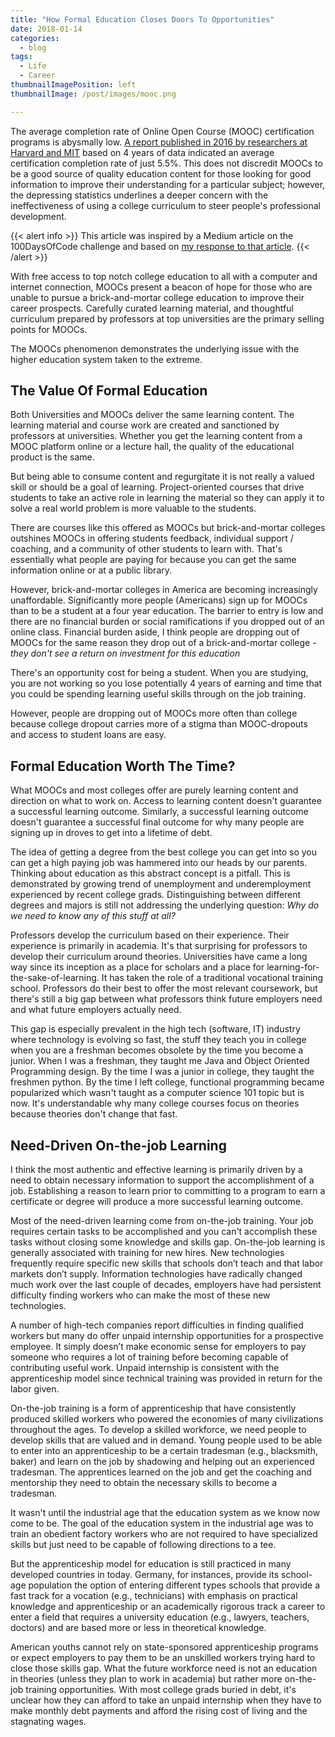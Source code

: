 ```yaml
---
title: "How Formal Education Closes Doors To Opportunities"
date: 2018-01-14
categories:
  - blog
tags:
  - Life
  - Career
thumbnailImagePosition: left
thumbnailImage: /post/images/mooc.png

---
```


The average completion rate of Online Open Course (MOOC) certification programs is abysmally low. [A report published in 2016 by researchers at Harvard and MIT](https://papers.ssrn.com/sol3/papers.cfm?abstract_id=2889436) based on 4 years of data indicated an average certification completion rate of just 5.5%. This does not discredit MOOCs to be a good source of quality education content for those looking for good information to improve their understanding for a particular subject; however, the depressing statistics underlines a deeper concern with the ineffectiveness of using a college curriculum to steer people's professional development.

<!--more-->

{{< alert info >}} This article was inspired by a Medium article on the 100DaysOfCode challenge and based on [my response to that article](https://medium.com/@xiaoyunyang/this-is-the-last-missing-piece-of-the-puzzle-to-online-learning-721c1c8fd898). {{< /alert >}}

With free access to top notch college education to all with a computer and internet connection, MOOCs present a beacon of hope for those who are unable to pursue a brick-and-mortar college education to improve their career prospects. Carefully curated learning material, and thoughtful curriculum prepared by professors at top universities are the primary selling points for MOOCs.

The MOOCs phenomenon demonstrates the underlying issue with the higher education system taken to the extreme.

## The Value Of Formal Education

Both Universities and MOOCs deliver the same learning content. The learning material and course work are created and sanctioned by professors at universities. Whether you get the learning content from a MOOC platform online or a lecture hall, the quality of the educational product is the same.

But being able to consume content and regurgitate it is not really a valued skill or should be a goal of learning. Project-oriented courses that drive students to take an active role in learning the material so they can apply it to solve a real world problem is more valuable to the students.

There are courses like this offered as MOOCs but brick-and-mortar colleges outshines MOOCs in offering students feedback, individual support / coaching, and a community of other students to learn with. That's essentially what people are paying for because you can get the same information online or at a public library.

However, brick-and-mortar colleges in America are becoming increasingly unaffordable. Significantly more people (Americans) sign up for MOOCs than to be a student at a four year education. The barrier to entry is low and there are no financial burden or social ramifications if you dropped out of an online class. Financial burden aside, I think people are dropping out of MOOCs for the same reason they drop out of a brick-and-mortar college - *they don't see a return on investment for this education*

There's an opportunity cost for being a student. When you are studying, you are not working so you lose potentially 4 years of earning and time that you could be spending learning useful skills through on the job training.

However, people are dropping out of MOOCs more often than college because college dropout carries more of a stigma than MOOC-dropouts and access to student loans are easy.

## Formal Education Worth The Time?

What MOOCs and most colleges offer are purely learning content and direction on what to work on. Access to learning content doesn't guarantee a successful learning outcome. Similarly, a successful learning outcome doesn't guarantee a successful final outcome for why many people are signing up in droves to get into a lifetime of debt.

The idea of getting a degree from the best college you can get into so you can get a high paying job was hammered into our heads by our parents. Thinking about education as this abstract concept is a pitfall. This is demonstrated by growing trend of unemployment and underemployment experienced by recent college grads. Distinguishing between different degrees and majors is still not addressing the underlying question: *Why do we need to know any of this stuff at all?*

Professors develop the curriculum based on their experience. Their experience is primarily in academia. It's that surprising for professors to develop their curriculum around theories. Universities have came a long way since its inception as a place for scholars and a place for learning-for-the-sake-of-learning. It has taken the role of a traditional vocational training school. Professors do their best to offer the most relevant coursework, but there's still a big gap between what professors think future employers need and what future employers actually need.

This gap is especially prevalent in the high tech (software, IT) industry where technology is evolving so fast, the stuff they teach you in college when you are a freshman becomes obsolete by the time you become a junior. When I was a freshman, they taught me Java and Object Oriented Programming design. By the time I was a junior in college, they taught the freshmen python. By the time I left college, functional programming became popularized which wasn't taught as a computer science 101 topic but is now. It's understandable why many college courses focus on theories because theories don't change that fast.

## Need-Driven On-the-job Learning

I think the most authentic and effective learning is primarily driven by a need to obtain necessary information to support the accomplishment of a job. Establishing a reason to learn prior to committing to a program to earn a certificate or degree will produce a more successful learning outcome.

Most of the need-driven learning come from on-the-job training. Your job requires certain tasks to be accomplished and you can't accomplish these tasks without closing some knowledge and skills gap. On-the-job learning is generally associated with training for new hires. New technologies frequently require specific new skills that schools don’t teach and that labor markets don’t supply. Information technologies have radically changed much work over the last couple of decades, employers have had persistent difficulty finding workers who can make the most of these new technologies.  

A number of high-tech companies report difficulties in finding qualified workers but many do offer unpaid internship opportunities for a prospective employee. It simply doesn’t make economic sense for employers to pay someone who requires a lot of training before becoming capable of contributing useful work. Unpaid internship is consistent with the apprenticeship model since technical training was provided in return for the labor given.

On-the-job training is a form of apprenticeship that have consistently produced skilled workers who powered the economies of many civilizations throughout the ages. To develop a skilled workforce, we need people to develop skills that are valued and in demand. Young people used to be able to enter into an apprenticeship to be a certain tradesman (e.g., blacksmith, baker) and learn on the job by shadowing and helping out an experienced tradesman. The apprentices learned on the job and get the coaching and mentorship they need to obtain the necessary skills to become a tradesman.

It wasn't until the industrial age that the education system as we know now come to be. The goal of the education system in the industrial age was to train an obedient factory workers who are not required to have specialized skills but just need to be capable of following directions to a tee.

But the apprenticeship model for education is still practiced in many developed countries in today. Germany, for instances, provide its school-age population the option of entering different types schools that provide a fast track for a vocation (e.g., technicians) with emphasis on practical knowledge and apprenticeship or an academically rigorous track a career to enter a field that requires a university education (e.g., lawyers, teachers, doctors) and are based more or less in theoretical knowledge.

American youths cannot rely on state-sponsored apprenticeship programs or expect employers to pay them to be an unskilled workers trying hard to close those skills gap. What the future workforce need is not an education in theories (unless they plan to work in academia) but rather more on-the-job training opportunities. With most college grads buried in debt, it's unclear how they can afford to take an unpaid internship when they have to make monthly debt payments and afford the rising cost of living and the stagnating wages.
